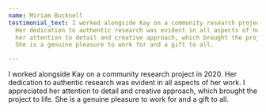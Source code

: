 ```yaml
---
name: Miriam Bucknell
testimonial_text: I worked alongside Kay on a community research project in 2020.
  Her dedication to authentic research was evident in all aspects of her work. I appreciated
  her attention to detail and creative approach, which brought the project to life.
  She is a genuine pleasure to work for and a gift to all.

---
```

I worked alongside Kay on a community research project in 2020. Her dedication to authentic research was evident in all aspects of her work. I appreciated her attention to detail and creative approach, which brought the project to life. She is a genuine pleasure to work for and a gift to all.